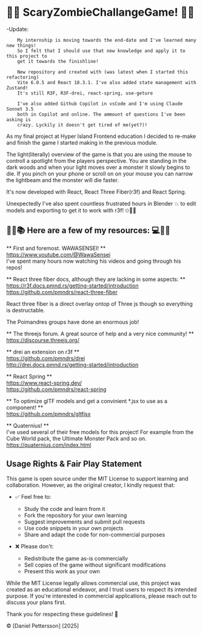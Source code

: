 # 🧟‍♀️ ScaryZombieChallangeGame! 🧟‍♂️

-Update:

    	My internship is moving towards the end-date and I've learned many new things!
    	So I felt that I should use that new knowledge and apply it to this project to
    	get it towards the finishline!

    	New repository and created with (was latest when I started this refactoring)
    	Vite 6.0.5 and React 18.3.1. I've also added state management with Zustand!
    	It's still R3F, R3F-drei, react-spring, use-geture

    	I've also added Github Copilot in vsCode and I'm using Claude Sonnet 3.5
    	both in Copilot and online. The ammount of questions I've been asking is
    	crazy. Lyckily it doesn't get tired of me(yet?)!

As my final project at Hyper Island Frontend education I decided to re-make and finish the game I
started making in the previous module.

The light(literally) overview of the game is that you are using the mouse to controll a spotlight
from the players perspective. You are standing in the dark woods and when your light moves over
a monster it slowly begins to die. If you pinch on your phone or scroll on on your mouse you can
narrow the lightbeam and the monster will die faster.

It's now developed with React, React Three Fiber(r3f) and React Spring.

Unexpectedly I've also spent countless frustrated hours in Blender 💥 to edit models and exporting
to get it to work with r3f! ⏲🧠💪

## 🧾📕📚 Here are a few of my resources: 💻💾💽

** First and foremost. WAWASENSEI! **  
https://www.youtube.com/@WawaSensei  
I've spent many hours now watching his videos and going through his repos!

** React three fiber docs, although they are lacking in some aspects: **  
https://r3f.docs.pmnd.rs/getting-started/introduction  
https://github.com/pmndrs/react-three-fiber

React three fiber is a direct overlay ontop of Three js though so everything is
destructable.

The Poimandres groups have done an enormous job!

** The threejs forum. A great source of help and a very nice community! **  
https://discourse.threejs.org/

** drei an extension on r3f **  
https://github.com/pmndrs/drei  
http://drei.docs.pmnd.rs/getting-started/introduction

** React Spring **  
https://www.react-spring.dev/  
https://github.com/pmndrs/react-spring

** To optimize glTF models and get a convinient \*.jsx to use as a component! **  
https://github.com/pmndrs/gltfjsx

** Quaternius! **  
I've used several of their free models for this project! For example from the Cube World pack,
the Ultimate Monster Pack and so on.  
https://quaternius.com/index.html

## Usage Rights & Fair Play Statement

This game is open source under the MIT License to support learning and collaboration. However, as the original creator, I kindly request that:

- ✅ Feel free to:

  - Study the code and learn from it
  - Fork the repository for your own learning
  - Suggest improvements and submit pull requests
  - Use code snippets in your own projects
  - Share and adapt the code for non-commercial purposes

- ❌ Please don't:
  - Redistribute the game as-is commercially
  - Sell copies of the game without significant modifications
  - Present this work as your own

While the MIT License legally allows commercial use, this project was created as an educational endeavor, and I trust users to respect its intended purpose. If you're interested in commercial applications, please reach out to discuss your plans first.

Thank you for respecting these guidelines! 🙏

© [Daniel Pettersson] [2025]
